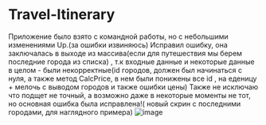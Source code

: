 # Travel-Itinerary
Приложение было взято с командной работы, но с небольшими изменениями 
Up.(за ошибки извиняюсь) Исправил ошибку, она заключалась в выходе из массива(если для путешествия мы берем последние города из списка) , т.к входные данные и некоторые данные в целом - были некорректные(id городов, должен был начинаться с нуля, а также метод CalcPrice, в нем были понижены все id , на еденицу + мелочь с выводом городов и также ошибки цены)
Также не исключаю что подщет не точный, а возможно даже в некоторые моменты не тот, но основная ошибка была исправлена!( новый скрин с последними городами, для наглядного примера)
![image](https://user-images.githubusercontent.com/89976364/225943318-4626c6f7-1d41-4719-a314-9619ccbf0713.png)

